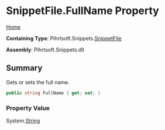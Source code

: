 <a name="_top"></a>

# SnippetFile\.FullName Property

[Home](../../../../README.md#_top)

**Containing Type**: Pihrtsoft\.Snippets\.[SnippetFile](../README.md#_top)

**Assembly**: Pihrtsoft\.Snippets\.dll

## Summary

Gets or sets the full name\.

```csharp
public string FullName { get; set; }
```

### Property Value

System\.[String](https://docs.microsoft.com/en-us/dotnet/api/system.string)

